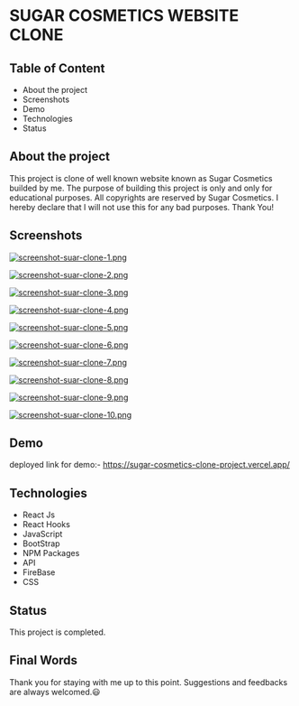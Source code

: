 
# SUGAR COSMETICS WEBSITE CLONE





## Table of Content

- About the project
- Screenshots
- Demo
- Technologies
- Status


## About the project

This project is clone of well known website known as Sugar Cosmetics builded by me. The purpose of building this project is only and only for educational purposes. All copyrights are reserved by Sugar Cosmetics. I hereby declare that I will not use this for any bad purposes. Thank You!
## Screenshots

[![screenshot-suar-clone-1.png](https://i.postimg.cc/667nmpZn/screenshot-suar-clone-1.png)](https://postimg.cc/t7js1y24)

[![screenshot-suar-clone-2.png](https://i.postimg.cc/43LHWDNW/screenshot-suar-clone-2.png)](https://postimg.cc/949fMN99)

[![screenshot-suar-clone-3.png](https://i.postimg.cc/SNhRfSfy/screenshot-suar-clone-3.png)](https://postimg.cc/9zLcWjkS)

[![screenshot-suar-clone-4.png](https://i.postimg.cc/jjmdwtjY/screenshot-suar-clone-4.png)](https://postimg.cc/t1dH80PB)

[![screenshot-suar-clone-5.png](https://i.postimg.cc/nhwngpB9/screenshot-suar-clone-5.png)](https://postimg.cc/k2Krtrj7)

[![screenshot-suar-clone-6.png](https://i.postimg.cc/R0HxYfv2/screenshot-suar-clone-6.png)](https://postimg.cc/t1pcZsZz)

[![screenshot-suar-clone-7.png](https://i.postimg.cc/C5J38s4n/screenshot-suar-clone-7.png)](https://postimg.cc/RJ6p5fyv)

[![screenshot-suar-clone-8.png](https://i.postimg.cc/zBHwKzSC/screenshot-suar-clone-8.png)](https://postimg.cc/XG3y00Pq)

[![screenshot-suar-clone-9.png](https://i.postimg.cc/jd3Vdv5G/screenshot-suar-clone-9.png)](https://postimg.cc/jLf3MHyX)

[![screenshot-suar-clone-10.png](https://i.postimg.cc/DwC1NJxQ/screenshot-suar-clone-10.png)](https://postimg.cc/XrCZGJSX)


## Demo

deployed link for demo:- https://sugar-cosmetics-clone-project.vercel.app/


## Technologies

- React Js
- React Hooks
- JavaScript
- BootStrap
- NPM Packages
- API
- FireBase
- CSS
## Status

This project is completed. 
## Final Words

Thank you for staying with me up to this point. Suggestions and feedbacks are always welcomed.😃